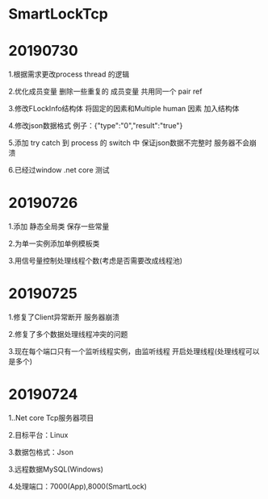 # SmartLockTcp
# 20190730
  1.根据需求更改process thread 的逻辑 

  2.优化成员变量 删除一些重复的 成员变量 共用同一个 pair ref

  3.修改FLockInfo结构体 将固定的因素和Multiple human 因素 加入结构体

  4.修改json数据格式 例子：{"type":"0","result":"true"}

  5.添加 try catch 到 process 的 switch 中 保证json数据不完整时 服务器不会崩溃

  6.已经过window .net core 测试
# 20190726
  1.添加 静态全局类 保存一些常量

  2.为单一实例添加单例模板类

  3.用信号量控制处理线程个数(考虑是否需要改成线程池)
# 20190725
  1.修复了Client异常断开 服务器崩溃

  2.修复了多个数据处理线程冲突的问题

  3.现在每个端口只有一个监听线程实例，由监听线程 开启处理线程(处理线程可以是多个)
# 20190724
  1..Net core Tcp服务器项目

  2.目标平台：Linux

  3.数据包格式：Json

  3.远程数据MySQL(Windows)

  4.处理端口：7000(App),8000(SmartLock)
  
